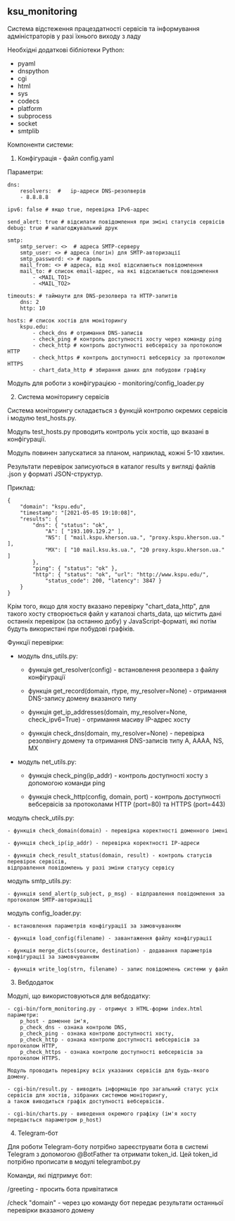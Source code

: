 ## ksu_monitoring

Система відстеження працездатності сервісів та інформування адміністраторів у разі їхнього виходу з ладу

Необхідні додаткові бібліотеки Python:
- pyaml
- dnspython
- cgi
- html
- sys
- codecs
- platform
- subprocess
- socket
- smtplib

Компоненти системи:

1. Конфігурація - файл config.yaml

Параметри:

	dns:
		resolvers:  #   ip-адреси DNS-резолверів
        - 8.8.8.8

	ipv6: false # якщо true, перевірка IPv6-адрес
	
	send_alert: true # відсилати повідомлення при зміні статусів сервісів
	debug: true # налагоджувальний друк

	smtp:
		smtp_server: <>  # адреса SMTP-серверу
		smtp_user: <> # адреса (логін) для SMTP-авторизації
		smtp_password: <> # пароль
		mail_from: <> # адреса, від якої відсилаються повідомлення
		mail_to: # список email-адрес, на які відсилаються повідомлення
			- <MAIL_TO1>
			- <MAIL_TO2>
	
	timeouts: # таймаути для DNS-резолвера та HTTP-запитів
		dns: 2
		http: 10
        
	hosts: # список хостів для моніторингу
		kspu.edu:
			- check_dns # отримання DNS-записів
			- check_ping # контроль доступності хосту через команду ping
			- check_http # контроль доступності вебсервісу за протоколом HTTP
			- check_https # контроль доступності вебсервісу за протоколом HTTPS
			- chart_data_http # збирання даних для побудови графіку
	
Модуль для роботи з конфігурацією - monitoring/config_loader.py


2. Система моніторингу сервісів

Система моніторингу складається з функцій контролю окремих сервісів і модулю test_hosts.py.

Модуль test_hosts.py проводить контроль усіх хостів, що вказані в конфігурації.

Модуль повинен запускатися за планом, наприклад, кожні 5-10 хвилин.

Результати перевірок записуються в каталог results у вигляді файлів <domain>.json у форматі JSON-структур.

Приклад:

	{
		"domain": "kspu.edu",
		"timestamp": "[2021-05-05 19:10:08]",
		"results": {
			"dns": { "status": "ok",
				"A": [ "193.109.129.2" ],
				"NS": [ "mail.kspu.kherson.ua.", "proxy.kspu.kherson.ua." ],
				"MX": [ "10 mail.ksu.ks.ua.", "20 proxy.kspu.kherson.ua." ]
			},
			"ping": { "status": "ok" },
			"http": { "status": "ok", "url": "http://www.kspu.edu/",
				"status_code": 200, "latency": 3847 }
		}
	}

Крім того, якщо для хосту вказано перевірку "chart_data_http", для такого хосту створюється файл у каталозі charts_data,
що містить дані останніх перевірок (за останню добу) у JavaScript-форматі, які потім будуть використані при побудові графіків.

Функції перевірки:

- модуль dns_utils.py:

	- функція get_resolver(config) - встановлення резолвера з файлу конфігурації
	
	- функція get_record(domain, rtype, my_resolver=None) - отримання DNS-запису домену вказаного типу
	
	- функція get_ip_addresses(domain, my_resolver=None, check_ipv6=True) - отримання масиву IP-адрес хосту
	
	- функція check_dns(domain, my_resolver=None) - перевірка резолвінгу домену та отримання DNS-записів типу A, AAAA, NS, MX
	
- модуль net_utils.py:

	- функція check_ping(ip_addr) - контроль доступності хосту з допомогою команди ping
	
	- функція check_http(config, domain, port) - контроль доступності вебсервісів за протоколами HTTP (port=80) та HTTPS (port=443)
	
модуль check_utils.py:

	- функція check_domain(domain) - перевірка коректності доменного імені
	
	- функція check_ip(ip_addr) - перевірка коректності IP-адреси
	
	- функція check_result_status(domain, result) - контроль статусів перевірок сервісів,
	відправлення повідомлень у разі зміни статусу сервісу
	
модуль smtp_utils.py:
	
	- функція send_alert(p_subject, p_msg) - відправлення повідомлення за протоколом SMTP-авторизації
	
модуль config_loader.py:
	
	- встановлення параметрів конфігурації за замовчуванням
	
	- функція load_config(filename) - завантаження файлу конфігурації
	
	- функція merge_dicts(source, destination) - додавання параметрів конфігурації за замовчуванням
	
	- функція write_log(strn, filename) - запис повідомлень системи у файл

3. Вебдодаток

Модулі, що використовуються для вебдодатку:

	- cgi-bin/form_monitoring.py - отримує з HTML-форми index.html параметри:
		p_host - доменне ім'я,
		p_check_dns - ознака контролю DNS,
		p_check_ping - ознака контролю доступності хосту,
		p_check_http - ознака контролю доступності вебсервісів за протоколом HTTP,
		p_check_https - ознака контролю доступності вебсервісів за протоколом HTTPS.

	Модуль проводить перевірку всіх указаних сервісів для будь-якого домену.
	
	- cgi-bin/result.py - виводить інформацію про загальний статус усіх сервісів для хостів, зібраних системою моніторингу,
	а також виводиться графік доступності вебсервісів.
	
	- cgi-bin/charts.py - виведення окремого графіку (ім'я хосту передається параметром p_host)
	


4. Telegram-бот

Для роботи Telegram-боту потрібно зареєструвати бота в системі Telegram з допомогою @BotFather та отримати token_id.
Цей token_id потрібно прописати в модулі telegrambot.py

Команди, які підтримує бот:

/greeting - просить бота привітатися

/check "domain" - через цю команду бот передає результати останньої перевірки вказаного домену


